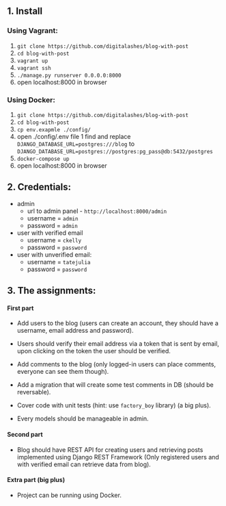 ## 1. Install

### Using Vagrant:

1. ``git clone https://github.com/digitalashes/blog-with-post``
1. ``cd blog-with-post``
1. ``vagrant up``
1. ``vagrant ssh``
1. ``./manage.py runserver 0.0.0.0:8000``
1. open localhost:8000 in browser

### Using Docker:

1. ``git clone https://github.com/digitalashes/blog-with-post``
1. ``cd blog-with-post``
1. ``cp env.exapmle ./config/``
1. open ./config/.env file
1 find and replace `DJANGO_DATABASE_URL=postgres:///blog` to `DJANGO_DATABASE_URL=postgres://postgres:pg_pass@db:5432/postgres`
1. ``docker-compose up``
1. open localhost:8000 in browser

## 2. Credentials:

* admin
    * url to admin panel - `http://localhost:8000/admin`
    * username = `admin`
    * password = `admin`
* user with verified email
    * username = `ckelly`
    * password = `password`
* user with unverified email:
    * username = `tatejulia`
    * password = `password`
   
## 3. The assignments:

#### First part

* Add users to the blog (users can create an account, they should have a username, email address and password).

* Users should verify their email address via a token that is sent by email, upon clicking on the token the user should be verified.

* Add comments to the blog (only logged-in users can place comments, everyone can see them though).

* Add a migration that will create some test comments in DB (should be reversable).

* Cover code with unit tests (hint: use `factory_boy` library) (a big plus).


* Every models should be manageable in admin.

#### Second part

* Blog should have REST API for creating users and retrieving posts implemented using Django REST Framework (Only registered users and with verified email can retrieve data from blog).

#### Extra part (big plus)

* Project can be running using Docker.


